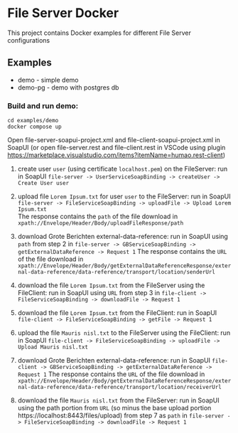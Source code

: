 # File Server Docker

This project contains Docker examples for different File Server configurations

## Examples

- demo - simple demo
- demo-pg - demo with postgres db

### Build and run demo:

```
cd examples/demo
docker compose up
```

Open file-server-soapui-project.xml and file-client-soapui-project.xml in SoapUI
(or open file-server.rest and file-client.rest in VSCode using plugin https://marketplace.visualstudio.com/items?itemName=humao.rest-client)

1. create user `user` (using certificate `localhost.pem`) on the FileServer:
   run in SoapUI `file-server -> UserServiceSoapBinding -> createUser -> Create User user`

2. upload file `Lorem Ipsum.txt` for user `user` to the FileServer:
   run in SoapUI `file-server -> FileServiceSoapBinding -> uploadFile -> Upload Lorem Ipsum.txt`  
   The response contains the `path` of the file download in `xpath://Envelope/Header/Body/uploadFileResponse/path`
3. download Grote Berichten external-data-reference:
   run in SoapUI using `path` from step 2 in `file-server -> GBServiceSoapBinding -> getExternalDataReference -> Request 1`
   The response contains the `URL` of the file download in `xpath://Envelope/Header/Body/getExternalDataReferenceResponse/external-data-reference/data-reference/transport/location/senderUrl`

4. download the file `Lorem Ipsum.txt` from the FileServer using the FileClient:
   run in SoapUI using `URL` from step 3 in `file-client -> FileServiceSoapBinding -> downloadFile -> Request 1`  
5. download the file `Lorem Ipsum.txt` from the FileClient:
   run in SoapUI `file-client -> FileServiceSoapBinding -> getFile -> Request 1`  

6. upload the file `Mauris nisl.txt` to the FileServer using the FileClient:
   run in SoapUI `file-client -> FileServiceSoapBinding -> uploadFile -> Upload Mauris nisl.txt`  
7. download Grote Berichten external-data-reference:
   run in SoapUI `file-client -> GBServiceSoapBinding -> getExternalDataReference -> Request 1`
   The response contains the `URL` of the file download in `xpath://Envelope/Header/Body/getExternalDataReferenceResponse/external-data-reference/data-reference/transport/location/receiverUrl`

8. download the file `Mauris nisl.txt` from the FileServer:
   run in SoapUI using the path portion from `URL` (so minus the base upload portion https://localhost:8443/files/upload) from step 7 as `path` in `file-server -> FileServiceSoapBinding -> downloadFile -> Request 1`  
